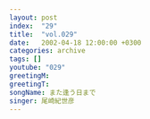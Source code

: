 ```yaml
---
layout: post
index:  "29"
title:  "vol.029"
date:   2002-04-18 12:00:00 +0300
categories: archive
tags: []
youtube: "029"
greetingM: 
greetingT: 
songName: また逢う日まで
singer: 尾崎紀世彦
---
```

